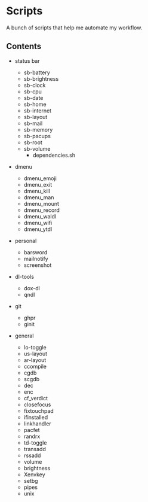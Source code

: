 # Scripts

A bunch of scripts that help me automate my workflow.


## Contents

- status bar
  - sb-battery
  - sb-brightness
  - sb-clock
  - sb-cpu
  - sb-date
  - sb-home
  - sb-internet
  - sb-layout
  - sb-mail
  - sb-memory
  - sb-pacups
  - sb-root
  - sb-volume
	- dependencies.sh
- dmenu
  - dmenu_emoji
  - dmenu_exit
  - dmenu_kill
  - dmenu_man
  - dmenu_mount
  - dmenu_record
  - dmenu_waldl
  - dmenu_wifi
  - dmenu_ytdl
- personal
  - barsword
  - mailnotify
  - screenshot
- dl-tools
  - dox-dl
  - qndl
- git

  - ghpr
  - ginit
- general
  - lo-toggle
  - us-layout
  - ar-layout
  - ccompile
  - cgdb
  - scgdb
  - dec
  - enc
  - cf_verdict
  - closefocus
  - fixtouchpad
  - ifinstalled
  - linkhandler
  - pacfet
  - randrx
  - td-toggle
  - transadd
  - rssadd
  - volume
  - brightness
  - Xenvkey
  - setbg
  - pipes
  - unix
